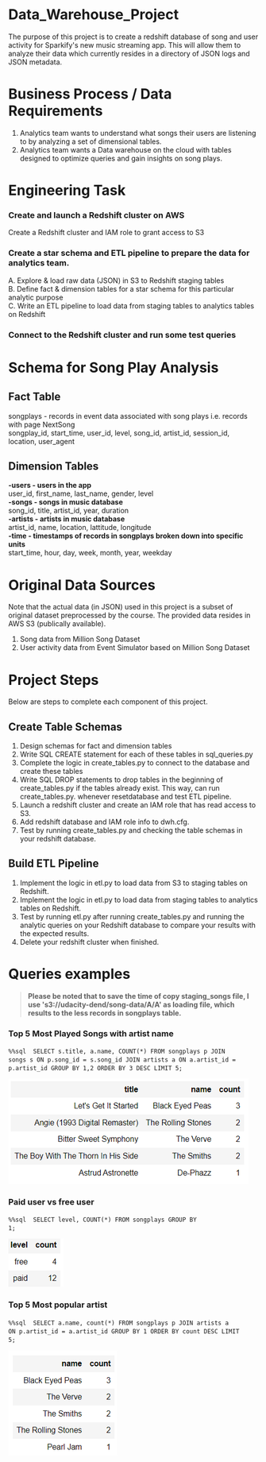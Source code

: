 # Data_Warehouse_Project
The purpose of this project is to create a redshift database of song and user activity for Sparkify's new music streaming app. This will allow them to analyze their data which currently resides in a directory of JSON logs and JSON metadata.
# Business Process / Data Requirements
  1. Analytics team wants to understand what songs their users are listening to by analyzing a set of dimensional tables.
  2. Analytics team wants a Data warehouse on the cloud with tables designed to optimize queries and gain insights on song plays.
# Engineering Task
### Create and launch a Redshift cluster on AWS
  Create a Redshift cluster and IAM role to grant access to S3
### Create a star schema and ETL pipeline to prepare the data for analytics team.  
  A. Explore & load raw data (JSON) in S3 to Redshift staging tables  
  B. Define fact & dimension tables for a star schema for this particular analytic purpose  
  C. Write an ETL pipeline to load data from staging tables to analytics tables on Redshift  
### Connect to the Redshift cluster and run some test queries
# Schema for Song Play Analysis
##  Fact Table  
songplays - records in event data associated with song plays i.e. records with page NextSong  
songplay_id, start_time, user_id, level, song_id, artist_id, session_id, location, user_agent  
##  Dimension Tables  
**-users - users in the app**<br>
user_id, first_name, last_name, gender, level  
**-songs - songs in music database**<br>
song_id, title, artist_id, year, duration  
**-artists - artists in music database**<br>
artist_id, name, location, lattitude, longitude  
**-time - timestamps of records in songplays broken down into specific units**<br>
start_time, hour, day, week, month, year, weekday

# Original Data Sources
Note that the actual data (in JSON) used in this project is a subset of original dataset preprocessed by the course. The provided data resides in AWS S3 (publically available).

1. Song data from Million Song Dataset
2. User activity data from Event Simulator based on Million Song Dataset

# Project Steps
Below are steps to complete each component of this project.

## Create Table Schemas
1. Design schemas for fact and dimension tables
2. Write SQL CREATE statement for each of these tables in sql_queries.py
3. Complete the logic in create_tables.py to connect to the database and create these tables
4. Write SQL DROP statements to drop tables in the beginning of create_tables.py if the tables already exist. This way, can run create_tables.py. whenever resetdatabase and test ETL pipeline.
5. Launch a redshift cluster and create an IAM role that has read access to S3.
6. Add redshift database and IAM role info to dwh.cfg.
7. Test by running create_tables.py and checking the table schemas in your redshift database. 
## Build ETL Pipeline
1. Implement the logic in etl.py to load data from S3 to staging tables on Redshift.
2. Implement the logic in etl.py to load data from staging tables to analytics tables on Redshift.
3. Test by running etl.py after running create_tables.py and running the analytic queries on your Redshift database to compare your results with the expected results.
4. Delete your redshift cluster when finished.

# Queries examples

 > **Please be noted that to save the time of copy staging_songs file, I use 's3://udacity-dend/song-data/A/A' as loading file, which results to the less records in songplays table.**
### Top 5 Most Played Songs with artist name


 <code>%%sql
​
SELECT  s.title, a.name, COUNT(*) 
FROM songplays p
JOIN songs  s
ON p.song_id = s.song_id 
JOIN artists a
ON a.artist_id = p.artist_id
GROUP BY 1,2
ORDER BY 3 DESC 
LIMIT 5;</code>
 
![Tux, the Linux mascot](https://github.com/Melodywangxy/Data_Warehouse_Project/blob/main/Image/1topsongs.png)
### Paid user vs free user

<code>%%sql
​
SELECT  level, COUNT(*)
FROM songplays 
GROUP BY 1;</code><br>

![Tux, the Linux mascot](https://github.com/Melodywangxy/Data_Warehouse_Project/blob/main/Image/2paidUser.png)
### Top 5 Most popular artist

<code>%%sql
​
SELECT a.name, count(*)
FROM songplays p
JOIN artists a
ON p.artist_id = a.artist_id
GROUP BY 1
ORDER BY count DESC
LIMIT 5;</code> <br>

![Tux, the Linux mascot](https://github.com/Melodywangxy/Data_Warehouse_Project/blob/main/Image/3topartists.png)

